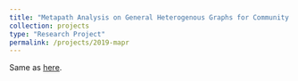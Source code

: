 ```yaml
---
title: "Metapath Analysis on General Heterogenous Graphs for Community Detection using GeneMAPR"
collection: projects
type: "Research Project"
permalink: /projects/2019-mapr
---
```


Same as [here](https://aamzhas.github.io/publications/2019-senior-thesis).
